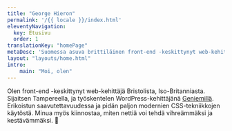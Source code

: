 ```yaml
---
title: "George Hieron"
permalink: '/{{ locale }}/index.html'
eleventyNavigation:
  key: Etusivu
  order: 1
translationKey: "homePage"
metaDesc: 'Suomessa asuva brittiläinen front-end -keskittynyt web-kehittäjä'
layout: "layouts/home.html"
intro:
    main: "Moi, olen"
---
```


Olen front-end -keskittynyt web-kehittäjä Bristolista, Iso-Britanniasta. Sijaitsen Tampereella, ja työskentelen WordPress-kehittäjänä <a href="https://www.geniem.fi/" data-hover-img="/images/geniem-genie.webp">Geniemillä</a>. Erikoistun saavutettavuudessa ja pidän paljon modernien CSS-tekniikkojen käytöstä. Minua myös kiinnostaa, miten nettiä voi tehdä vihreämmäksi ja kestävämmäksi. 🌲
